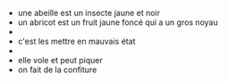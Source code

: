 - une abeille est un insecte jaune et noir
- un abricot est un fruit jaune foncé qui a un gros noyau
-
- c'est les mettre en mauvais état
-
- elle vole et peut piquer
- on fait de la confiture